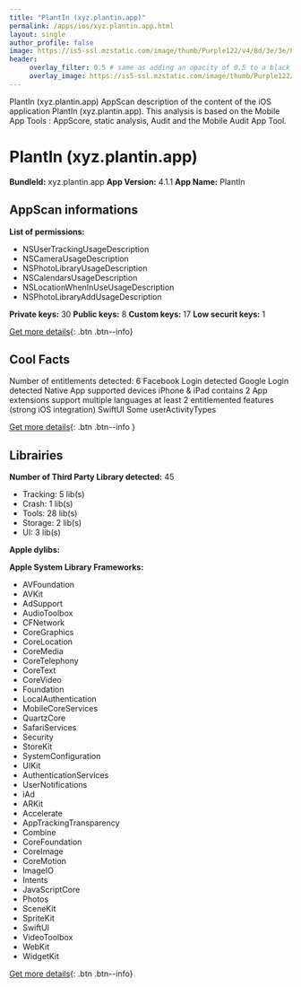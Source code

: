 ```yaml
---
title: "PlantIn (xyz.plantin.app)"
permalink: /apps/ios/xyz.plantin.app.html
layout: single
author_profile: false
image: https://is5-ssl.mzstatic.com/image/thumb/Purple122/v4/8d/3e/3e/8d3e3e6a-bff0-b8c5-c3e9-0c41dae318f3/AppIcon-0-1x_U007emarketing-0-10-0-85-220.png/512x512bb.jpg
header: 
     overlay_filter: 0.5 # same as adding an opacity of 0.5 to a black background
     overlay_image: https://is5-ssl.mzstatic.com/image/thumb/Purple122/v4/8d/3e/3e/8d3e3e6a-bff0-b8c5-c3e9-0c41dae318f3/AppIcon-0-1x_U007emarketing-0-10-0-85-220.png/512x512bb.jpg
---
```

PlantIn (xyz.plantin.app) AppScan description of the content of the iOS application PlantIn (xyz.plantin.app). This analysis is based on the Mobile App Tools : AppScore, static analysis, Audit and the Mobile Audit App Tool.

# PlantIn (xyz.plantin.app)

**BundleId:** xyz.plantin.app
**App Version:** 4.1.1
**App Name:** PlantIn


## AppScan informations 

**List of permissions:** 
- NSUserTrackingUsageDescription
- NSCameraUsageDescription
- NSPhotoLibraryUsageDescription
- NSCalendarsUsageDescription
- NSLocationWhenInUseUsageDescription
- NSPhotoLibraryAddUsageDescription
  
  
**Private keys:** 30
**Public keys:** 8
**Custom keys:** 17
**Low securit keys:** 1
  
[Get more details](/pricing.html){: .btn .btn--info}

## Cool Facts

Number of entitlements detected: 6
Facebook Login detected
Google Login detected
Native App
supported devices iPhone & iPad
contains 2 App extensions
support multiple languages
at least 2 entitlemented features (strong iOS integration)
SwiftUI
Some userActivityTypes
  
[Get more details](/pricing.html){: .btn .btn--info }

## Librairies 
**Number of Third Party Library detected:** 45
- Tracking: 5 lib(s)
- Crash: 1 lib(s)
- Tools: 28 lib(s)
- Storage: 2 lib(s)
- UI: 3 lib(s)


**Apple dylibs:**


**Apple System Library Frameworks:**
- AVFoundation
- AVKit
- AdSupport
- AudioToolbox
- CFNetwork
- CoreGraphics
- CoreLocation
- CoreMedia
- CoreTelephony
- CoreText
- CoreVideo
- Foundation
- LocalAuthentication
- MobileCoreServices
- QuartzCore
- SafariServices
- Security
- StoreKit
- SystemConfiguration
- UIKit
- AuthenticationServices
- UserNotifications
- iAd
- ARKit
- Accelerate
- AppTrackingTransparency
- Combine
- CoreFoundation
- CoreImage
- CoreMotion
- ImageIO
- Intents
- JavaScriptCore
- Photos
- SceneKit
- SpriteKit
- SwiftUI
- VideoToolbox
- WebKit
- WidgetKit


  
[Get more details](/pricing.html){: .btn .btn--info}

